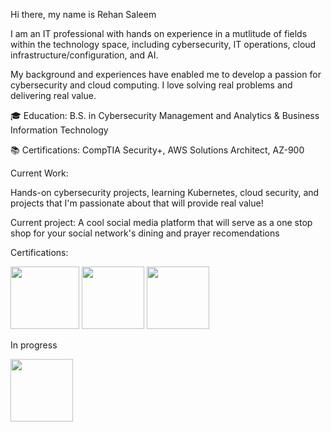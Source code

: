 Hi there, my name is Rehan Saleem

I am an IT professional with hands on experience in a mutlitude of fields within the technology space, including cybersecurity, IT operations, cloud infrastructure/configuration, and AI. 
  
My background and experiences have enabled me to develop a passion for cybersecurity and cloud computing. I love solving real problems and delivering real value. 



🎓 Education: B.S. in Cybersecurity Management and Analytics & Business Information Technology

📚 Certifications: CompTIA Security+, AWS Solutions Architect, AZ-900




Current Work: 
 
Hands-on cybersecurity projects, learning Kubernetes, cloud security, and projects that I'm passionate about that will provide real value!

Current project: A cool social media platform that will serve as a one stop shop for your social network's dining and prayer recomendations


Certifications:

<img src="https://www.lindenwood.edu/files/resources/xpace-comptia-security-training-02.png.pagespeed.ic.1Dci48D-U6.png" width="110" height="100">  <img src="https://miro.medium.com/v2/resize:fit:600/1*E6tqmlvuylHL8SMlOYUqhQ.png" width="100" height="100"> <img src="https://media.licdn.com/dms/image/v2/C4E12AQH-e2WPGP0YXQ/article-cover_image-shrink_600_2000/article-cover_image-shrink_600_2000/0/1649839178239?e=2147483647&v=beta&t=JkwLGpRDZMxeC9u-zmVrNsOAoQBThZcmn5K8LTHD0Gw" width="100" height="100"> 




In progress


<img src="https://training.linuxfoundation.org/wp-content/uploads/2018/06/logo_cka_whitetext.png" width="100" height="100">





